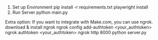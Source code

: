1. Set up Environment
pip install -r requirements.txt
playwright install
2. Run Server
python main.py

Extra option:
If you want to integrate with Make.com, you can use ngrok.
download & install ngrok
ngrok config add-authtoken <your_authtoken>
ngrok authtoken <your_authtoken>
ngrok http 8000
python server.py